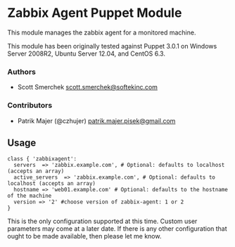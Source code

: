 # Zabbix Agent Puppet Module
This module manages the zabbix agent for a monitored machine.

This module has been originally tested against Puppet 3.0.1 on Windows Server 2008R2, Ubuntu Server 12.04, and CentOS 6.3.

### Authors
* Scott Smerchek <scott.smerchek@softekinc.com>

### Contributors

* Patrik Majer (@czhujer) <patrik.majer.pisek@gmail.com>    
    
## Usage

```puppet
class { 'zabbixagent':
  servers  => 'zabbix.example.com', # Optional: defaults to localhost (accepts an array)
  active_servers  => 'zabbix.example.com', # Optional: defaults to localhost (accepts an array)
  hostname => 'web01.example.com' # Optional: defaults to the hostname of the machine
  version => '2' #choose version of zabbix-agent: 1 or 2
}
```

This is the only configuration supported at this time. Custom user parameters may
come at a later date. If there is any other configuration that ought to be made available,
then please let me know.